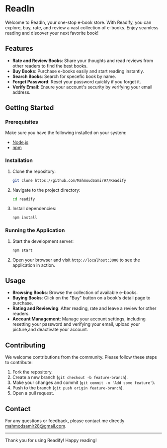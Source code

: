 # ReadIn

Welcome to ReadIn, your one-stop e-book store. With Readify, you can explore, buy, rate, and review a vast collection of e-books. Enjoy seamless reading and discover your next favorite book!

## Features

- **Rate and Review Books**: Share your thoughts and read reviews from other readers to find the best books.
- **Buy Books**: Purchase e-books easily and start reading instantly.
- **Search Books**: Search for specefic book by name.
- **Forget Password**: Reset your password quickly if you forget it.
- **Verify Email**: Ensure your account's security by verifying your email address.

## Getting Started

### Prerequisites

Make sure you have the following installed on your system:

- [Node.js](https://nodejs.org/)
- [npm](https://www.npmjs.com/)

### Installation

1. Clone the repository:
    ```bash
    git clone https://github.com/MahmoudSamir97/Readify
    ```

2. Navigate to the project directory:
    ```bash
    cd readify
    ```

3. Install dependencies:
    ```bash
    npm install
    ```

### Running the Application

1. Start the development server:
    ```bash
    npm start
    ```

2. Open your browser and visit `http://localhost:3000` to see the application in action.

## Usage

- **Browsing Books**: Browse the collection of available e-books.
- **Buying Books**: Click on the "Buy" button on a book's detail page to purchase.
- **Rating and Reviewing**: After reading, rate and leave a review for other readers.
- **Account Management**: Manage your account settings, including resetting your password and verifying your email, upload your picture,and deactivate your account.

## Contributing

We welcome contributions from the community. Please follow these steps to contribute:

1. Fork the repository.
2. Create a new branch (`git checkout -b feature-branch`).
3. Make your changes and commit (`git commit -m 'Add some feature'`).
4. Push to the branch (`git push origin feature-branch`).
5. Open a pull request.


## Contact

For any questions or feedback, please contact me directly mahmodsamir28@gmail.com.

---

Thank you for using Readify! Happy reading!
